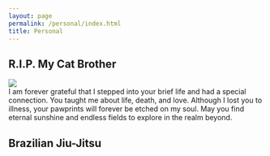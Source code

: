 ```yaml
---
layout: page
permalink: /personal/index.html
title: Personal
---
```


## R.I.P. My Cat Brother
<img src="https://chyj528.github.io/images/cat_brother.jpg">

<div class="no-indent">
I am forever grateful that I stepped into your brief life and had a special 
connection. You 
taught me about life, death, and love. Although I lost you to illness, your 
pawprints will forever be etched on my soul. May you find eternal sunshine and endless fields to explore in the realm beyond.
</div>
 


## Brazilian Jiu-Jitsu
